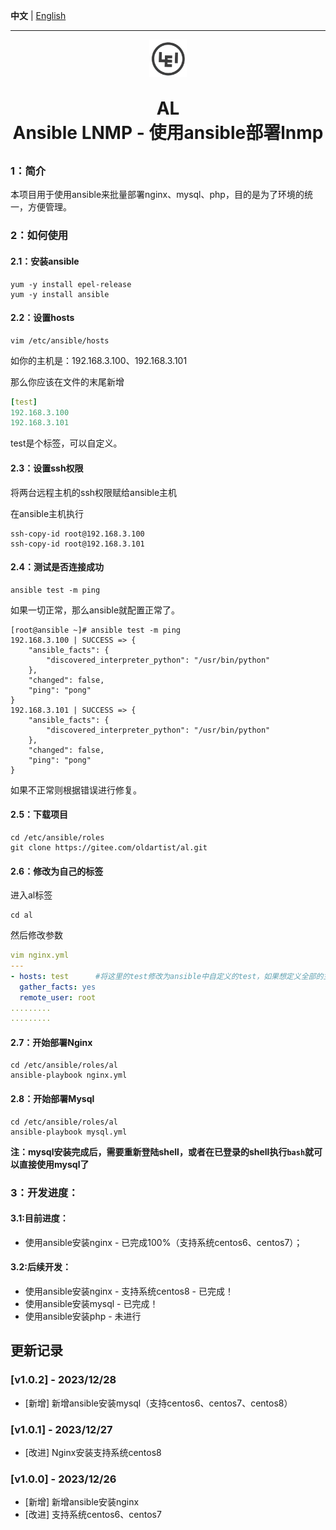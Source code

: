 **中文** | [English](README_en.md)

--------

<p align="center">
	<img src="images/lei.jpg" width="60" height="60">
</p>
<h1 align="center" style="margin: 30px 0 30px; font-weight: bold;">AL<br/>Ansible LNMP - 使用ansible部署lnmp</h1>



### 1：简介

本项目用于使用ansible来批量部署nginx、mysql、php，目的是为了环境的统一，方便管理。

### 2：如何使用

#### 2.1：安装ansible

```
yum -y install epel-release
yum -y install ansible
```

#### 2.2：设置hosts

```
vim /etc/ansible/hosts
```

如你的主机是：192.168.3.100、192.168.3.101

那么你应该在文件的末尾新增

```yaml
[test]
192.168.3.100
192.168.3.101
```

test是个标签，可以自定义。

#### 2.3：设置ssh权限

将两台远程主机的ssh权限赋给ansible主机

在ansible主机执行

```shell
ssh-copy-id root@192.168.3.100
ssh-copy-id root@192.168.3.101
```

#### 2.4：测试是否连接成功

```
ansible test -m ping
```

如果一切正常，那么ansible就配置正常了。

```shell
[root@ansible ~]# ansible test -m ping
192.168.3.100 | SUCCESS => {
    "ansible_facts": {
        "discovered_interpreter_python": "/usr/bin/python"
    }, 
    "changed": false, 
    "ping": "pong"
}
192.168.3.101 | SUCCESS => {
    "ansible_facts": {
        "discovered_interpreter_python": "/usr/bin/python"
    }, 
    "changed": false, 
    "ping": "pong"
}
```

如果不正常则根据错误进行修复。

#### 2.5：下载项目

```
cd /etc/ansible/roles
git clone https://gitee.com/oldartist/al.git
```

#### 2.6：修改为自己的标签

进入al标签

```
cd al
```

然后修改参数

```yaml
vim nginx.yml
---
- hosts: test      #将这里的test修改为ansible中自定义的test，如果想定义全部的主机，那么就使用all也可以
  gather_facts: yes
  remote_user: root
.........
.........
```

#### 2.7：开始部署Nginx

```
cd /etc/ansible/roles/al
ansible-playbook nginx.yml
```

#### 2.8：开始部署Mysql

```
cd /etc/ansible/roles/al
ansible-playbook mysql.yml
```
**注：mysql安装完成后，需要重新登陆shell，或者在已登录的shell执行`bash`就可以直接使用mysql了**

### 
### 3：开发进度：

#### 3.1:目前进度：

- 使用ansible安装nginx - 已完成100%（支持系统centos6、centos7）；

#### 3.2:后续开发：

- 使用ansible安装nginx - 支持系统centos8 - 已完成！
- 使用ansible安装mysql - 已完成！
- 使用ansible安装php - 未进行



## 更新记录
### [v1.0.2] - 2023/12/28

- [新增] 新增ansible安装mysql（支持centos6、centos7、centos8）

### [v1.0.1] - 2023/12/27

- [改进] Nginx安装支持系统centos8

### [v1.0.0] - 2023/12/26

- [新增] 新增ansible安装nginx
- [改进] 支持系统centos6、centos7








